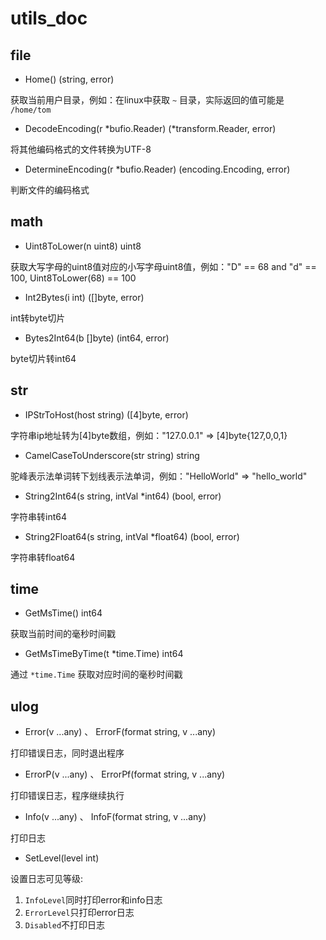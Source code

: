 # utils_doc

## file

- Home() (string, error)

获取当前用户目录，例如：在linux中获取 `~` 目录，实际返回的值可能是 `/home/tom`

- DecodeEncoding(r *bufio.Reader) (*transform.Reader, error)

将其他编码格式的文件转换为UTF-8

- DetermineEncoding(r *bufio.Reader) (encoding.Encoding, error)

判断文件的编码格式

## math

- Uint8ToLower(n uint8) uint8

获取大写字母的uint8值对应的小写字母uint8值，例如："D" == 68 and "d" == 100, Uint8ToLower(68) == 100

- Int2Bytes(i int) ([]byte, error)

int转byte切片

- Bytes2Int64(b []byte) (int64, error)

byte切片转int64

## str

- IPStrToHost(host string) ([4]byte, error)

字符串ip地址转为[4]byte数组，例如："127.0.0.1" => [4]byte{127,0,0,1}

- CamelCaseToUnderscore(str string) string

驼峰表示法单词转下划线表示法单词，例如："HelloWorld" => "hello_world"

- String2Int64(s string, intVal *int64) (bool, error)

字符串转int64

- String2Float64(s string, intVal *float64) (bool, error)

字符串转float64

## time

- GetMsTime() int64

获取当前时间的毫秒时间戳

- GetMsTimeByTime(t *time.Time) int64

通过 `*time.Time` 获取对应时间的毫秒时间戳

## ulog

- Error(v ...any) 、 ErrorF(format string, v ...any)

打印错误日志，同时退出程序

- ErrorP(v ...any) 、 ErrorPf(format string, v ...any)

打印错误日志，程序继续执行

- Info(v ...any) 、 InfoF(format string, v ...any)

打印日志

- SetLevel(level int)

设置日志可见等级: 

1. `InfoLevel`同时打印error和info日志
2. `ErrorLevel`只打印error日志
3. `Disabled`不打印日志